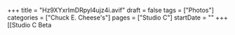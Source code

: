 +++
title = "Hz9XYxrImDRpyl4ujz4i.avif"
draft = false
tags = ["Photos"]
categories = ["Chuck E. Cheese's"]
pages = ["Studio C"]
startDate = ""
+++
[[Studio C Beta
